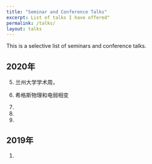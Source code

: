 ```yaml
---
title: "Seminar and Conference Talks"
excerpt: List of talks I have offered"
permalink: /talks/
layout: talks
---
```


This is a selective list of seminars and conference talks. 

## 2020年

5. 兰州大学学术周，

4. 希格斯物理和电弱相变

3. 

2. 

1.  


## 2019年

1. 

